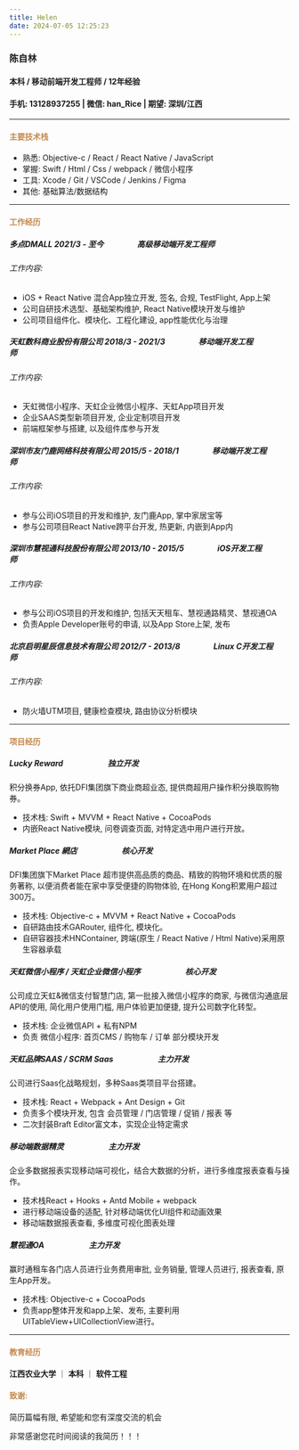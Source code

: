 ```yaml
---
title: Helen
date: 2024-07-05 12:25:23
---
```


### 陈自林
#### 本科 / 移动前端开发工程师 / 12年经验
#### 手机: 13128937255 | 微信: han_Rice | 期望: 深圳/江西

----------

#### <span style="color:rgb(195,136,76)">主要技术栈</span>

- 熟悉: Objective-c / React / React Native / JavaScript
- 掌握: Swift / Html / Css / webpack / 微信小程序
- 工具: Xcode / Git / VSCode / Jenkins / Figma
- 其他: 基础算法/数据结构

------

#### <span style="color:rgb(195,136,76)">工作经历</span>

##### 多点DMALL	2021/3 - 至今<span style="margin: 60px"/>高级移动端开发工程师

###### 工作内容:

- iOS + React Native 混合App独立开发, 签名, 合规, TestFlight, App上架
- 公司自研技术选型、基础架构维护, React Native模块开发与维护
- 公司项目组件化、模块化、工程化建设, app性能优化与治理

##### 天虹数科商业股份有限公司	2018/3 - 2021/3<span style="margin: 60px"/>移动端开发工程师

###### 工作内容:

- 天虹微信小程序、天虹企业微信小程序、天虹App项目开发
- 企业SAAS类型新项目开发, 企业定制项目开发
- 前端框架参与搭建, 以及组件库参与开发

##### 深圳市友门鹿网络科技有限公司	2015/5 - 2018/1<span style="margin: 60px"/>移动端开发工程师

###### 工作内容:

- 参与公司iOS项目的开发和维护, 友门鹿App, 掌中家居宝等
- 参与公司项目React Native跨平台开发, 热更新, 内嵌到App内

##### 深圳市慧视通科技股份有限公司	2013/10 - 2015/5<span style="margin: 60px"/>iOS开发工程师

###### 工作内容:

- 参与公司iOS项目的开发和维护,  包括天天租车、慧视通路精灵、慧视通OA
- 负责Apple Developer账号的申请, 以及App Store上架, 发布

##### 北京启明星辰信息技术有限公司	2012/7 - 2013/8<span style="margin: 60px"/>Linux C开发工程师

###### 工作内容:

- 防火墙UTM项目, 健康检查模块, 路由协议分析模块

---------

#### <span style="color:rgb(195,136,76)">项目经历</span>

##### Lucky Reward<span style="margin: 80px"/>独立开发	

积分换券App, 依托DFI集团旗下商业商超业态, 提供商超用户操作积分换取购物券。

- 技术栈: Swift + MVVM + React Native + CocoaPods
- 内嵌React Native模块, 问卷调查页面, 对特定选中用户进行开放。

##### Market Place 網店<span style="margin: 80px"/>核心开发

DFI集团旗下Market Place 超市提供高品质的商品、精致的购物环境和优质的服务著称, 以便消费者能在家中享受便捷的购物体验, 在Hong Kong积累用户超过300万。

- 技术栈: Objective-c + MVVM + React Native + CocoaPods
- 自研路由技术GARouter, 组件化, 模块化。
- 自研容器技术HNContainer, 跨端(原生 / React Native / Html Native)采用原生容器承载

##### 天虹微信小程序 / 天虹企业微信小程序<span style="margin: 80px"/>核心开发

公司成立天虹&微信支付智慧门店, 第一批接入微信小程序的商家, 与微信沟通底层API的使用, 简化用户使用门槛, 用户体验更加便捷, 提升公司数字化转型。

* 技术栈: 企业微信API + 私有NPM
* 负责 微信小程序: 首页CMS / 购物车 / 订单 部分模块开发

##### 天虹品牌SAAS / SCRM Saas<span style="margin: 80px"/>主力开发

公司进行Saas化战略规划，多种Saas类项目平台搭建。

- 技术栈: React + Webpack + Ant Design + Git
- 负责多个模块开发, 包含 会员管理 / 门店管理 / 促销 / 报表 等
- 二次封装Braft Editor富文本，实现企业特定需求

##### 移动端数据精灵<span style="margin: 80px"/>主力开发

企业多数据报表实现移动端可视化，结合大数据的分析，进行多维度报表查看与操作。

* 技术栈React + Hooks + Antd Mobile + webpack
* 进行移动端设备的适配, 针对移动端优化UI组件和动画效果
* 移动端数据报表查看, 多维度可视化图表处理

##### 慧视通OA<span style="margin: 80px"/>主力开发

赢时通租车各门店人员进行业务费用审批, 业务销量, 管理人员进行, 报表查看, 原生App开发。

- 技术栈: Objective-c + CocoaPods
- 负责app整体开发和app上架、发布, 主要利用UITableView+UICollectionView进行。

------

#### <span style="color:rgb(195,136,76)">教育经历</span>

**江西农业大学** ｜ **本科**  ｜ **软件工程**

#### <span style="color:rgb(195,136,76)">致谢:</span>

简历篇幅有限, 希望能和您有深度交流的机会

非常感谢您花时间阅读的我简历！！！
